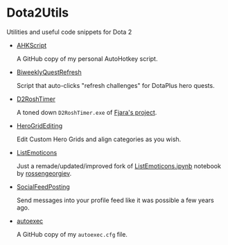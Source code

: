 # Dota2Utils

Utilities and useful code snippets for Dota 2

* [AHKScript](https://github.com/Aluerie/Dota2Utils/tree/main/AHKScript)

    A GitHub copy of my personal AutoHotkey script.
* [BiweeklyQuestRefresh](https://github.com/Aluerie/Dota2Utils/tree/main/BiweeklyQuestRefresh)
    
    Script that auto-clicks "refresh challenges" for DotaPlus hero quests.

* [D2RoshTimer](https://github.com/Aluerie/Dota2Utils/tree/main/D2RoshTimer)
    
    A toned down `D2RoshTimer.exe` of [Fjara's project](https://github.com/Fjara-h/D2RoshTimer).
    
* [HeroGridEditing](https://github.com/Aluerie/Dota2Utils/tree/main/HeroGridEditing)
    
    Edit Custom Hero Grids and align categories as you wish.

* [ListEmoticons](https://github.com/Aluerie/Dota2Utils/tree/main/ListEmoticons)

    Just a remade/updated/improved fork of [ListEmoticons.ipynb](https://github.com/rossengeorgiev/dota2_notebooks/blob/master/List%20Emoticons.ipynb) notebook by [rossengeorgiev](https://github.com/rossengeorgiev).

* [SocialFeedPosting](https://github.com/Aluerie/Dota2Utils/tree/main/SocialFeedPosting)

    Send messages into your profile feed like it was possible a few years ago. 
    
* [autoexec](https://github.com/Aluerie/Dota2Utils/tree/main/autoexec)

    A GitHub copy of my `autoexec.cfg` file.